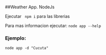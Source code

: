 ##Weather App. NodeJs

Ejecutar ``` npm i``` para las librerias

Para mas informacion ejecutar:
```node app --help```

### Ejemplo:
```
node app -d "Cucuta"
```